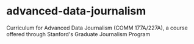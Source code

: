 # advanced-data-journalism
Curriculum for Advanced Data Journalism (COMM 177A/227A), a course offered through Stanford's Graduate Journalism Program
